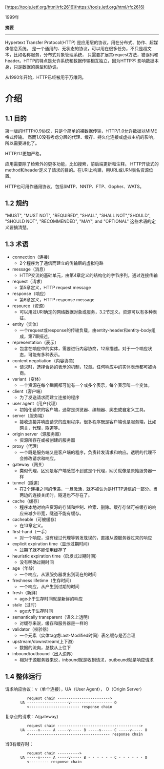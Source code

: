 [https://tools.ietf.org/html/rfc2616](https://tools.ietf.org/html/rfc2616)

1999年

**摘要**

-----

Hypertext Transfer Protocol(HTTP) 是应用层的协议，用在分布式、协作、超媒体信息系统。
是一个通用的、无状态的协议，可以用在很多任务，不只是超文本，比如名称服务，分布式对象管理系统，
只需要扩展其request方法，错误码和header。HTTP的特点是允许系统和数据传输相互独立，因为HTTP不
影响数据本身，只是数据的类型和协调。

从1990年开始，HTTP已经被用于万维网。 

# 介绍

## 1.1 目的

第一版的HTTP/0.9协议，只是个简单的裸数据传输，HTTP/1.0允许数据以MIME格式传输。
然而1.0没有考虑分层的代理、缓存、持久化连接或虚拟主机的影响，所以需要进化了。

HTTP/1.1更加严格。

应用需要除了检索外的更多功能，比如搜索，前后端更新和注释。
HTTP开放式的method和header定义了请求的目的。在URI上构建，用URL或URN表名资源位置。

HTTP也可用作通用协议，包括SMTP、NNTP、FTP、Gopher、WATS。

## 1.2 规约

"MUST", "MUST NOT", "REQUIRED", "SHALL", "SHALL NOT","SHOULD", "SHOULD NOT", "RECOMMENDED", "MAY", and "OPTIONAL"
这些术语的定义要搞清楚。

## 1.3 术语

* connection（连接）
    * 2个程序为了通信而建立的传输层的虚拟电路
* message（消息）
    * HTTP交流的基础单元，由第4章定义的结构化的字节序列，通过连接传输
* request（请求）    
    * 第5章定义，HTTP request message
* response（响应）
    * 第6章定义，HTTP response message
* resource（资源）
    * 可以用过URI确定的网络数据对象或服务，3.2节定义。资源可以有多种表征。
* entity（实体）
    * 一个request或response的传输负载，由entity-header和entity-body组成，第7章描述。
* representation（表示）
    * 包含在响应中的实体，需要进行内容协商，12章描述。对于一个响应状态，可能有多种表示。
* content negotiation（内容协商）
    * 请求时，选择合适的表示的机制，12章。任何响应中的实体表示都可被协商。
* variant（变体）
    * 一个资源在每个瞬间都可能有一个或多个表示，每个表示叫一个变体。
* client（客户端）
    * 为了发送请求而建立连接的程序
* user agent（用户代理）
    * 初始化请求的客户端，通常是浏览器、编辑器、爬虫或自定义工具。
* server（服务端）
    * 接收连接并响应请求的应用程序。很多程序既是客户端也是服务端，比如网关，代理，隧道等。
* origin server（源服务器）
    * 资源所存在或被创建的服务器
* proxy（代理）
    * 一个既是服务端又是客户端的程序，负责转发请求和响应。透明的代理不会修改请求和响应。
* gateway（网关）
    * 类似代理，区别是客户端感觉不到这是个代理，网关就像是原始服务器一样
* tunnel（隧道）
    * 在2个连接之间的传递，一旦激活，就不被认为是HTTP通信的一部分。当两边的连接关闭时，隧道也不存在了。
* cache（缓存）
    * 程序本地对响应资源的存储和控制、检索、删除。缓存存储可被缓存的响应来减少带宽，隧道不能有缓存。
* cacheable（可被缓存）
    * 在13章定义。
* first-hand（一手）
    * 对一个响应，没有经过代理等转发耽误的，直接从源服务器过来的响应
* explicit expiration time（显示过期时间）
    * 过期了就不能使用缓存了
* heuristic expiration time（启发式过期时间） 
    * 没有明确过期时间
* age（年龄）
    * 一个响应，从源服务器发出到现在的时间
* freshness lifetime（生存时间）
    * 一个响应，从产生到过期的时间
* fresh（新鲜）
    * age小于生存时间就是新鲜的响应
* stale（过时）
    * age大于生存时间
* semantically transparent（语义上透明）
    * 对缓存来说，缓存和服务器是一样的
* validator（校验器）
    * 一个元素（实体tag或Last-Modified时间）表名缓存是否合理
* upstream/downstream(上下游)
    * 数据的流向，总数从上往下
* inbound/outbound（出入边界）
    * 相对于源服务器来说，inbound就是收到请求，outbound就是响应请求

## 1.4 整体运行

请求响应协议：v（单个连接），UA（User Agent）， O（Origin Server）
```shell script
          request chain ------------------------>
       UA -------------------v------------------- O
          <----------------------- response chain
```

复杂点的请求：A(gateway)

```shell script
          request chain -------------------------------------->
       UA -----v----- A -----v----- B -----v----- C -----v----- O
          <------------------------------------- response chain
```

当B有缓存时：
```shell script
          request chain ---------->
       UA -----v----- A -----v----- B - - - - - - C - - - - - - O
          <--------- response chain
```














